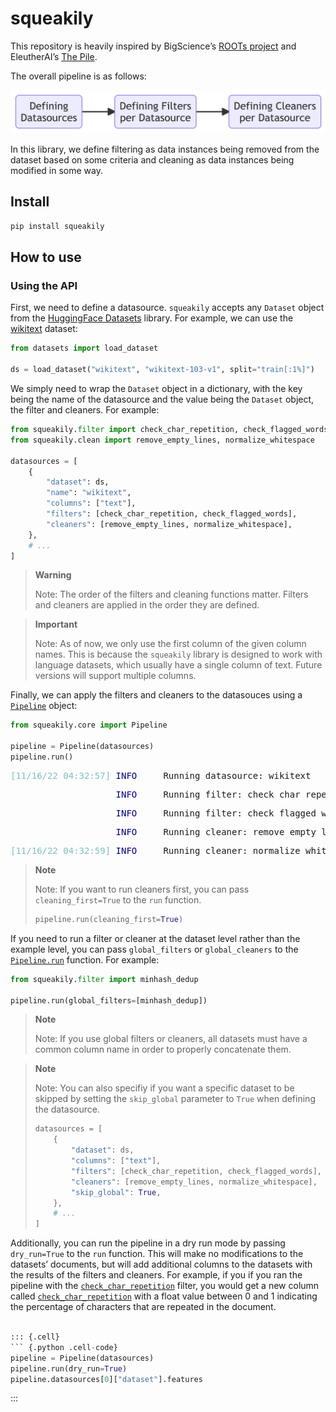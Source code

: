 squeakily
================

<!-- WARNING: THIS FILE WAS AUTOGENERATED! DO NOT EDIT! -->

This repository is heavily inspired by BigScience’s [ROOTs
project](https://github.com/bigscience-workshop/data-preparation) and
EleutherAI’s [The Pile](https://github.com/EleutherAI/the-pile).

The overall pipeline is as follows:

<div>

<p>

<img src="index_files/figure-commonmark/mermaid-figure-1.png"
style="width:5.53in;height:0.72in" />

</p>

</div>

In this library, we define filtering as data instances being removed
from the dataset based on some criteria and cleaning as data instances
being modified in some way.

## Install

``` sh
pip install squeakily
```

## How to use

### Using the API

First, we need to define a datasource. `squeakily` accepts any `Dataset`
object from the [HuggingFace
Datasets](https://huggingface.co/docs/datasets/index) library. For
example, we can use the
[wikitext](https://huggingface.co/datasets/wikitext) dataset:

``` python
from datasets import load_dataset

ds = load_dataset("wikitext", "wikitext-103-v1", split="train[:1%]")
```

We simply need to wrap the `Dataset` object in a dictionary, with the
key being the name of the datasource and the value being the `Dataset`
object, the filter and cleaners. For example:

``` python
from squeakily.filter import check_char_repetition, check_flagged_words
from squeakily.clean import remove_empty_lines, normalize_whitespace

datasources = [
    {
        "dataset": ds,
        "name": "wikitext",
        "columns": ["text"],
        "filters": [check_char_repetition, check_flagged_words],
        "cleaners": [remove_empty_lines, normalize_whitespace],
    },
    # ...
]
```

<div>

> **Warning**
>
> Note: The order of the filters and cleaning functions matter. Filters
> and cleaners are applied in the order they are defined.

</div>

<div>

> **Important**
>
> Note: As of now, we only use the first column of the given column
> names. This is because the `squeakily` library is designed to work
> with language datasets, which usually have a single column of text.
> Future versions will support multiple columns.

</div>

Finally, we can apply the filters and cleaners to the datasouces using a
[`Pipeline`](https://CarperAI.github.io/squeakily/core.html#pipeline)
object:

``` python
from squeakily.core import Pipeline

pipeline = Pipeline(datasources)
pipeline.run()
```

<pre style="white-space:pre;overflow-x:auto;line-height:normal;font-family:Menlo,'DejaVu Sans Mono',consolas,'Courier New',monospace"><span style="color: #7fbfbf; text-decoration-color: #7fbfbf">[11/16/22 04:32:57] </span><span style="color: #000080; text-decoration-color: #000080">INFO    </span> Running datasource: wikitext                                                <a href="file:///fsx/home-nathan/work/squeakily/squeakily/core.py" target="_blank"><span style="color: #7f7f7f; text-decoration-color: #7f7f7f">core.py</span></a><span style="color: #7f7f7f; text-decoration-color: #7f7f7f">:</span><a href="file:///fsx/home-nathan/work/squeakily/squeakily/core.py#41" target="_blank"><span style="color: #7f7f7f; text-decoration-color: #7f7f7f">41</span></a>
</pre>
<pre style="white-space:pre;overflow-x:auto;line-height:normal;font-family:Menlo,'DejaVu Sans Mono',consolas,'Courier New',monospace"><span style="color: #7fbfbf; text-decoration-color: #7fbfbf">                    </span><span style="color: #000080; text-decoration-color: #000080">INFO    </span> Running filter: check_char_repetition on text                               <a href="file:///fsx/home-nathan/work/squeakily/squeakily/core.py" target="_blank"><span style="color: #7f7f7f; text-decoration-color: #7f7f7f">core.py</span></a><span style="color: #7f7f7f; text-decoration-color: #7f7f7f">:</span><a href="file:///fsx/home-nathan/work/squeakily/squeakily/core.py#54" target="_blank"><span style="color: #7f7f7f; text-decoration-color: #7f7f7f">54</span></a>
</pre>
<pre style="white-space:pre;overflow-x:auto;line-height:normal;font-family:Menlo,'DejaVu Sans Mono',consolas,'Courier New',monospace"><span style="color: #7fbfbf; text-decoration-color: #7fbfbf">                    </span><span style="color: #000080; text-decoration-color: #000080">INFO    </span> Running filter: check_flagged_words on text                                 <a href="file:///fsx/home-nathan/work/squeakily/squeakily/core.py" target="_blank"><span style="color: #7f7f7f; text-decoration-color: #7f7f7f">core.py</span></a><span style="color: #7f7f7f; text-decoration-color: #7f7f7f">:</span><a href="file:///fsx/home-nathan/work/squeakily/squeakily/core.py#54" target="_blank"><span style="color: #7f7f7f; text-decoration-color: #7f7f7f">54</span></a>
</pre>
<pre style="white-space:pre;overflow-x:auto;line-height:normal;font-family:Menlo,'DejaVu Sans Mono',consolas,'Courier New',monospace"><span style="color: #7fbfbf; text-decoration-color: #7fbfbf">                    </span><span style="color: #000080; text-decoration-color: #000080">INFO    </span> Running cleaner: remove_empty_lines on text                                 <a href="file:///fsx/home-nathan/work/squeakily/squeakily/core.py" target="_blank"><span style="color: #7f7f7f; text-decoration-color: #7f7f7f">core.py</span></a><span style="color: #7f7f7f; text-decoration-color: #7f7f7f">:</span><a href="file:///fsx/home-nathan/work/squeakily/squeakily/core.py#57" target="_blank"><span style="color: #7f7f7f; text-decoration-color: #7f7f7f">57</span></a>
</pre>
<pre style="white-space:pre;overflow-x:auto;line-height:normal;font-family:Menlo,'DejaVu Sans Mono',consolas,'Courier New',monospace"><span style="color: #7fbfbf; text-decoration-color: #7fbfbf">[11/16/22 04:32:59] </span><span style="color: #000080; text-decoration-color: #000080">INFO    </span> Running cleaner: normalize_whitespace on text                               <a href="file:///fsx/home-nathan/work/squeakily/squeakily/core.py" target="_blank"><span style="color: #7f7f7f; text-decoration-color: #7f7f7f">core.py</span></a><span style="color: #7f7f7f; text-decoration-color: #7f7f7f">:</span><a href="file:///fsx/home-nathan/work/squeakily/squeakily/core.py#57" target="_blank"><span style="color: #7f7f7f; text-decoration-color: #7f7f7f">57</span></a>
</pre>

<div>

> **Note**
>
> Note: If you want to run cleaners first, you can pass
> `cleaning_first=True` to the `run` function.
>
> ``` python
> pipeline.run(cleaning_first=True)
> ```

</div>

If you need to run a filter or cleaner at the dataset level rather than
the example level, you can pass `global_filters` or `global_cleaners` to
the
[`Pipeline.run`](https://CarperAI.github.io/squeakily/core.html#pipeline.run)
function. For example:

``` python
from squeakily.filter import minhash_dedup

pipeline.run(global_filters=[minhash_dedup])
```

<div>

> **Note**
>
> Note: If you use global filters or cleaners, all datasets must have a
> common column name in order to properly concatenate them.

</div>

<div>

> **Note**
>
> Note: You can also specifiy if you want a specific dataset to be
> skipped by setting the `skip_global` parameter to `True` when defining
> the datasource.
>
> ``` python
> datasources = [
>     {
>         "dataset": ds,
>         "columns": ["text"],
>         "filters": [check_char_repetition, check_flagged_words],
>         "cleaners": [remove_empty_lines, normalize_whitespace],
>         "skip_global": True,
>     },
>     # ...
> ]
> ```

</div>

Additionally, you can run the pipeline in a dry run mode by passing
`dry_run=True` to the `run` function. This will make no modifications to
the datasets’ documents, but will add additional columns to the datasets
with the results of the filters and cleaners. For example, if you if you
ran the pipeline with the
[`check_char_repetition`](https://CarperAI.github.io/squeakily/filter.html#check_char_repetition)
filter, you would get a new column called
[`check_char_repetition`](https://CarperAI.github.io/squeakily/filter.html#check_char_repetition)
with a float value between 0 and 1 indicating the percentage of
characters that are repeated in the document.

``` python

::: {.cell}
``` {.python .cell-code}
pipeline = Pipeline(datasources)
pipeline.run(dry_run=True)
pipeline.datasources[0]["dataset"].features
```

:::
